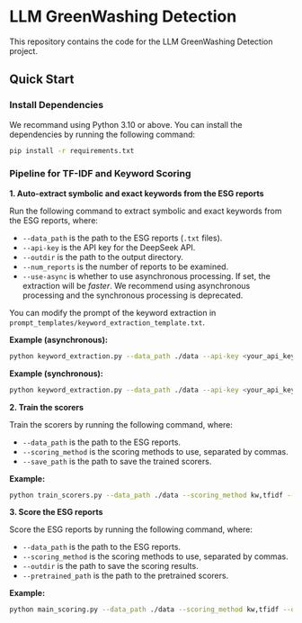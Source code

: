 # LLM GreenWashing Detection

This repository contains the code for the LLM GreenWashing Detection project.

## Quick Start

### Install Dependencies

We recommand using Python 3.10 or above. You can install the dependencies by running the following command:

```bash
pip install -r requirements.txt
```

### Pipeline for TF-IDF and Keyword Scoring

**1. Auto-extract symbolic and exact keywords from the ESG reports**

Run the following command to extract symbolic and exact keywords from the ESG reports, where:
- ``--data_path`` is the path to the ESG reports (`.txt` files).
- ``--api-key`` is the API key for the DeepSeek API.
-  ``--outdir`` is the path to the output directory.
-  ``--num_reports`` is the number of reports to be examined.
-  ``--use-async`` is whether to use asynchronous processing. If set, the extraction will be *faster*. We recommend using asynchronous processing and the synchronous processing is deprecated.

You can modify the prompt of the keyword extraction in ``prompt_templates/keyword_extraction_template.txt``.

**Example (asynchronous):**

```bash
python keyword_extraction.py --data_path ./data --api-key <your_api_key> --outdir ./jieba_wordlist --num_reports 10 --use-async
```

**Example (synchronous):**

```bash
python keyword_extraction.py --data_path ./data --api-key <your_api_key> --outdir ./jieba_wordlist --num_reports 10
```

**2. Train the scorers**

Train the scorers by running the following command, where:
- ``--data_path`` is the path to the ESG reports.
- ``--scoring_method`` is the scoring methods to use, separated by commas.
- ``--save_path`` is the path to save the trained scorers.

**Example:**

```bash
python train_scorers.py --data_path ./data --scoring_method kw,tfidf --save_path ./pretrained_scorer
```

**3. Score the ESG reports**

Score the ESG reports by running the following command, where:
- ``--data_path`` is the path to the ESG reports.
- ``--scoring_method`` is the scoring methods to use, separated by commas.
- ``--outdir`` is the path to save the scoring results.
- ``--pretrained_path`` is the path to the pretrained scorers.

**Example:**

```bash
python main_scoring.py --data_path ./data --scoring_method kw,tfidf --outdir ./scoring_results --pretrained_path ./pretrained_scorer
```
